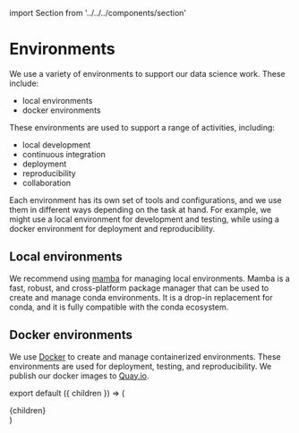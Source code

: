import Section from '../../../components/section'

# Environments

We use a variety of environments to support our data science work. These include:

- local environments
- docker environments

These environments are used to support a range of activities, including:

- local development
- continuous integration
- deployment
- reproducibility
- collaboration

Each environment has its own set of tools and configurations, and we use them in different ways depending on the task at hand. For example, we might use a local environment for development and testing, while using a docker environment for deployment and reproducibility.

## Local environments

We recommend using [mamba](https://mamba.readthedocs.io/en/latest/) for managing local environments. Mamba is a fast, robust, and cross-platform package manager that can be used to create and manage conda environments. It is a drop-in replacement for conda, and it is fully compatible with the conda ecosystem.

## Docker environments

We use [Docker](https://www.docker.com/) to create and manage containerized environments. These environments are used for deployment, testing, and reproducibility. We publish our docker images to [Quay.io](https://quay.io/organization/carbonplan).

export default ({ children }) => (

<Section name='environments'>{children}</Section>)
